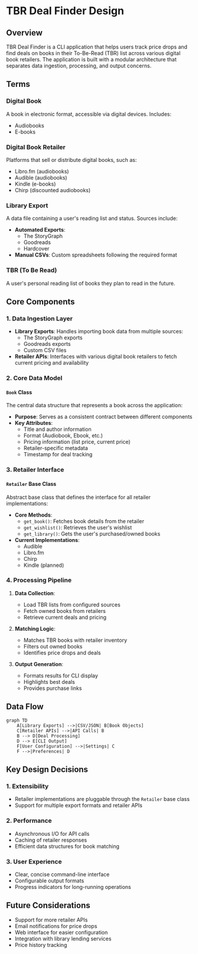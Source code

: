 # TBR Deal Finder Design

## Overview
TBR Deal Finder is a CLI application that helps users track price drops and find deals on books in their To-Be-Read (TBR) list across various digital book retailers. The application is built with a modular architecture that separates data ingestion, processing, and output concerns.

## Terms
### Digital Book
A book in electronic format, accessible via digital devices. Includes:
- Audiobooks
- E-books

### Digital Book Retailer
Platforms that sell or distribute digital books, such as:
- Libro.fm (audiobooks)
- Audible (audiobooks)
- Kindle (e-books)
- Chirp (discounted audiobooks)

### Library Export
A data file containing a user's reading list and status. Sources include:
- **Automated Exports**:
  - The StoryGraph
  - Goodreads
  - Hardcover
- **Manual CSVs**: Custom spreadsheets following the required format

### TBR (To Be Read)
A user's personal reading list of books they plan to read in the future.

## Core Components

### 1. Data Ingestion Layer
- **Library Exports**: Handles importing book data from multiple sources:
  - The StoryGraph exports
  - Goodreads exports
  - Custom CSV files
- **Retailer APIs**: Interfaces with various digital book retailers to fetch current pricing and availability

### 2. Core Data Model

#### `Book` Class
The central data structure that represents a book across the application:
- **Purpose**: Serves as a consistent contract between different components
- **Key Attributes**:
  - Title and author information
  - Format (Audiobook, Ebook, etc.)
  - Pricing information (list price, current price)
  - Retailer-specific metadata
  - Timestamp for deal tracking

### 3. Retailer Interface

#### `Retailer` Base Class
Abstract base class that defines the interface for all retailer implementations:
- **Core Methods**:
  - `get_book()`: Fetches book details from the retailer
  - `get_wishlist()`: Retrieves the user's wishlist
  - `get_library()`: Gets the user's purchased/owned books
- **Current Implementations**:
  - Audible
  - Libro.fm
  - Chirp
  - Kindle (planned)

### 4. Processing Pipeline
1. **Data Collection**:
   - Load TBR lists from configured sources
   - Fetch owned books from retailers
   - Retrieve current deals and pricing

2. **Matching Logic**:
   - Matches TBR books with retailer inventory
   - Filters out owned books
   - Identifies price drops and deals

3. **Output Generation**:
   - Formats results for CLI display
   - Highlights best deals
   - Provides purchase links

## Data Flow

```mermaid
graph TD
    A[Library Exports] -->|CSV/JSON| B[Book Objects]
    C[Retailer APIs] -->|API Calls| B
    B --> D[Deal Processing]
    D --> E[CLI Output]
    F[User Configuration] -->|Settings| C
    F -->|Preferences| D
```

## Key Design Decisions

### 1. Extensibility
- Retailer implementations are pluggable through the `Retailer` base class
- Support for multiple export formats and retailer APIs

### 2. Performance
- Asynchronous I/O for API calls
- Caching of retailer responses
- Efficient data structures for book matching

### 3. User Experience
- Clear, concise command-line interface
- Configurable output formats
- Progress indicators for long-running operations

## Future Considerations
- Support for more retailer APIs
- Email notifications for price drops
- Web interface for easier configuration
- Integration with library lending services
- Price history tracking
